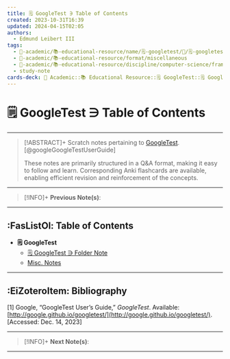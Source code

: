 ```yaml
---
title: 🗒️ GoogleTest ∋ Table of Contents
created: 2023-10-31T16:39
updated: 2024-04-15T02:05
authors:
  - Edmund Leibert III
tags:
  - 🔴-academic/📚-educational-resource/name/🗒️-googletest/🔖/🗒️-googletest-∋-table-of-contents
  - 🔴-academic/📚-educational-resource/format/miscellaneous
  - 🔴-academic/📚-educational-resource/discipline/computer-science/framework/googletest
  - study-note
cards-deck: 🔴 Academic::📚 Educational Resource::🗒️ GoogleTest::🗒️ GoogleTest ∋ Table of Contents
---
```


# 🗒️ GoogleTest ∋ Table of Contents

---

> [!ABSTRACT]+ 
> Scratch notes pertaining to [GoogleTest](https://google.github.io/googletest/). [@googleGoogleTestUserGuide]
> 
> These notes are primarily structured in a Q&A format, making it easy to follow and learn. Corresponding Anki flashcards are available, enabling efficient revision and reinforcement of the concepts.

---

> [!INFO]+ 
> **Previous Note(s)**:
> 

---

## :FasListOl: Table of Contents

- **🗒️ GoogleTest**
	- [🗒️ GoogleTest ∋ Folder Note](the-vault/src/🔴%20Academics/📚%20Educational%20Resource/Scratch%20notes/🗒️%20GoogleTest/🗒️%20GoogleTest%20∋%20Folder%20Note.md)
	- [Misc. Notes](the-vault/src/🔴%20Academics/📚%20Educational%20Resource/Scratch%20notes/🗒️%20GoogleTest/Misc.%20Notes.md)

---

## :EiZoteroItem: Bibliography

\[1\]
Google, “GoogleTest User’s Guide,” _GoogleTest_. Available: [http://google.github.io/googletest/](http://google.github.io/googletest/). [Accessed: Dec. 14, 2023]

---

> [!INFO]+
> **Next Note(s)**:
> 

---

